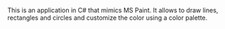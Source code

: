 This is an application in C# that mimics MS Paint.
It allows to draw lines, rectangles and circles and customize the color using a color palette.